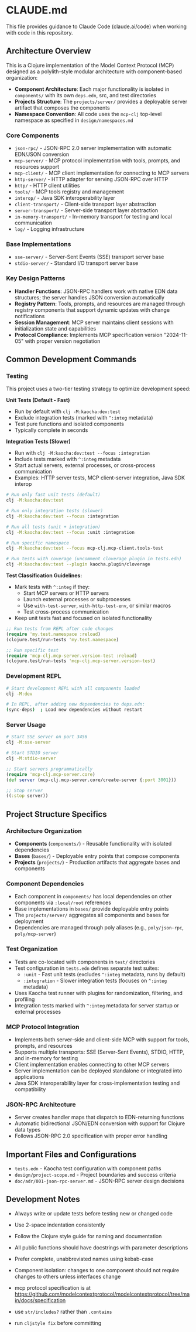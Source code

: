 # CLAUDE.md

This file provides guidance to Claude Code (claude.ai/code) when working
with code in this repository.

## Architecture Overview

This is a Clojure implementation of the Model Context Protocol (MCP)
designed as a polylith-style modular architecture with component-based
organization:

- **Component Architecture**: Each major functionality is isolated in
  `components/` with its own `deps.edn`, src, and test directories
- **Projects Structure**: The `projects/server/` provides a deployable
  server artifact that composes the components
- **Namespace Convention**: All code uses the `mcp-clj` top-level
  namespace as specified in `design/namespaces.md`

### Core Components

- `json-rpc/` - JSON-RPC 2.0 server implementation with automatic
                EDN/JSON conversion
- `mcp-server/` - MCP protocol implementation with tools, prompts, and
                  resources support
- `mcp-client/` - MCP client implementation for connecting to MCP servers
- `http-server/` - HTTP adapter for serving JSON-RPC over HTTP
- `http/` - HTTP client utilities
- `tools/` - MCP tools registry and management
- `interop/` - Java SDK interoperability layer
- `client-transport/` - Client-side transport layer abstraction
- `server-transport/` - Server-side transport layer abstraction
- `in-memory-transport/` - In-memory transport for testing and local
                           communication
- `log/` - Logging infrastructure

### Base Implementations

- `sse-server/` - Server-Sent Events (SSE) transport server base
- `stdio-server/` - Standard I/O transport server base

### Key Design Patterns

- **Handler Functions**: JSON-RPC handlers work with native EDN data
  structures; the server handles JSON conversion automatically
- **Registry Pattern**: Tools, prompts, and resources are managed
  through registry components that support dynamic updates with change
  notifications
- **Session Management**: MCP server maintains client sessions with
  initialization state and capabilities
- **Protocol Compliance**: Implements MCP specification version
  "2024-11-05" with proper version negotiation

## Common Development Commands

### Testing

This project uses a two-tier testing strategy to optimize development speed:

**Unit Tests (Default - Fast)**
- Run by default with `clj -M:kaocha:dev:test`
- Exclude integration tests (marked with `^:integ` metadata)
- Test pure functions and isolated components
- Typically complete in seconds

**Integration Tests (Slower)**
- Run with `clj -M:kaocha:dev:test --focus :integration`
- Include tests marked with `^:integ` metadata
- Start actual servers, external processes, or cross-process communication
- Examples: HTTP server tests, MCP client-server integration, Java SDK interop

```bash
# Run only fast unit tests (default)
clj -M:kaocha:dev:test

# Run only integration tests (slower)
clj -M:kaocha:dev:test --focus :integration

# Run all tests (unit + integration)
clj -M:kaocha:dev:test --focus :unit :integration

# Run specific namespace
clj -M:kaocha:dev:test --focus mcp-clj.mcp-client.tools-test

# Run tests with coverage (uncomment cloverage plugin in tests.edn)
clj -M:kaocha:dev:test --plugin kaocha.plugin/cloverage
```

**Test Classification Guidelines:**
- Mark tests with `^:integ` if they:
  - Start MCP servers or HTTP servers
  - Launch external processes or subprocesses
  - Use `with-test-server`, `with-http-test-env`, or similar macros
  - Test cross-process communication
- Keep unit tests fast and focused on isolated functionality

```clojure
;; Run tests from REPL after code changes
(require 'my.test.namespace :reload)
(clojure.test/run-tests 'my.test.namespace)

;; Run specific test
(require 'mcp-clj.mcp-server.version-test :reload)
(clojure.test/run-tests 'mcp-clj.mcp-server.version-test)
```

### Development REPL
```bash
# Start development REPL with all components loaded
clj -M:dev

# In REPL, after adding new dependencies to deps.edn:
(sync-deps)  ; Load new dependencies without restart
```

### Server Usage
```bash
# Start SSE server on port 3456
clj -M:sse-server

# Start STDIO server
clj -M:stdio-server
```

```clojure
;; Start servers programmatically
(require 'mcp-clj.mcp-server.core)
(def server (mcp-clj.mcp-server.core/create-server {:port 3001}))

;; Stop server
((:stop server))
```

## Project Structure Specifics

### Architecture Organization
- **Components** (`components/`) - Reusable functionality with isolated dependencies
- **Bases** (`bases/`) - Deployable entry points that compose components
- **Projects** (`projects/`) - Production artifacts that aggregate bases and components

### Component Dependencies
- Each component in `components/` has local dependencies on other components via `:local/root` references
- Base implementations in `bases/` provide deployable entry points
- The `projects/server/` aggregates all components and bases for deployment
- Dependencies are managed through poly aliases (e.g., `poly/json-rpc`, `poly/mcp-server`)

### Test Organization
- Tests are co-located with components in `test/` directories
- Test configuration in `tests.edn` defines separate test suites:
  - `:unit` - Fast unit tests (excludes `^:integ` metadata, runs by default)
  - `:integration` - Slower integration tests (focuses on `^:integ` metadata)
- Uses Kaocha test runner with plugins for randomization, filtering, and profiling
- Integration tests marked with `^:integ` metadata for server startup or external processes

### MCP Protocol Integration
- Implements both server-side and client-side MCP with support for tools, prompts, and resources
- Supports multiple transports: SSE (Server-Sent Events), STDIO, HTTP, and in-memory for testing
- Client implementation enables connecting to other MCP servers
- Server implementation can be deployed standalone or integrated into applications
- Java SDK interoperability layer for cross-implementation testing and compatibility

### JSON-RPC Architecture
- Server creates handler maps that dispatch to EDN-returning functions
- Automatic bidirectional JSON/EDN conversion with support for Clojure data types
- Follows JSON-RPC 2.0 specification with proper error handling

## Important Files and Configurations

- `tests.edn` - Kaocha test configuration with component paths
- `design/project-scope.md` - Project boundaries and success criteria
- `doc/adr/001-json-rpc-server.md` - JSON-RPC server design decisions

## Development Notes

- Always write or update tests before testing new or changed code
- Use 2-space indentation consistently
- Follow the Clojure style guide for naming and documentation
- All public functions should have docstrings with parameter descriptions
- Prefer complete, unabbreviated names using kebab-case
- Component isolation: changes to one component should not require
  changes to others unless interfaces change

- mcp protocol specification is at
  https://github.com/modelcontextprotocol/modelcontextprotocol/tree/main/docs/specification

- use `str/includes?` rather than `.contains`
- run `cljstyle fix` before committing
